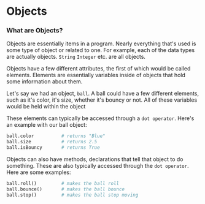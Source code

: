 # Objects

### What are Objects?

Objects are essentially items in a program. Nearly everything that's used is some type of object or related to one. For example, each of the data types are actually objects. ```String``` ```Integer``` etc. are all objects.

Objects have a few different attributes, the first of which would be called elements. Elements are essentially variables inside of objects that hold some information about them.

Let's say we had an object, ```ball```. A ball could have a few different elements, such as it's color, it's size, whether it's bouncy or not. All of these variables would be held within the object

These elements can typically be accessed through a ```dot operator```. Here's an example with our ball object:

```python
ball.color          # returns "Blue"
ball.size           # returns 2.5
ball.isBouncy       # returns True
```

Objects can also have methods, declarations that tell that object to do something. These are also typically accessed through the ```dot operator```. Here are some examples:

```python
ball.roll()         # makes the ball roll
ball.bounce()       # makes the ball bounce
ball.stop()         # makes the ball stop moving
```

